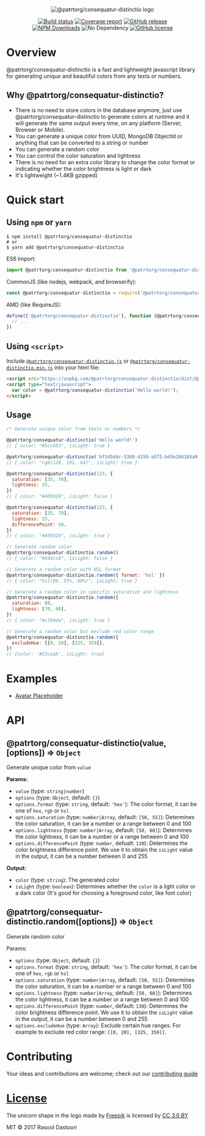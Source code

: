 <p align="center">
  <img src="https://user-images.githubusercontent.com/2003143/29374843-1fa78a3e-82c8-11e7-80a3-0786f899749d.png" alt="@patrtorg/consequatur-distinctio logo" />
</p>

<p align="center">
  <a href="https://travis-ci.com/dastoori/@patrtorg/consequatur-distinctio"><img src="https://api.travis-ci.com/dastoori/@patrtorg/consequatur-distinctio.svg?branch=master" alt="Build status" /></a>
  <a href="https://codecov.io/gh/dastoori/@patrtorg/consequatur-distinctio"><img src="https://img.shields.io/codecov/c/github/dastoori/@patrtorg/consequatur-distinctio.svg" alt="Coverage report" /></a>
  <a href="https://github.com/patrtorg/consequatur-distinctio/releases"><img src="https://img.shields.io/github/release/dastoori/@patrtorg/consequatur-distinctio.svg" alt="GitHub release" /></a>
  <br />
  <a href="https://www.npmjs.com/package/@patrtorg/consequatur-distinctio"><img src="https://img.shields.io/npm/dm/@patrtorg/consequatur-distinctio.svg" alt="NPM Downloads" /></a>
  <img src="https://img.shields.io/badge/dependency-no-green.svg" alt="No Dependency" />
  <a href="https://raw.githubusercontent.com/dastoori/@patrtorg/consequatur-distinctio/master/LICENSE.md"><img src="https://img.shields.io/badge/license-MIT-blue.svg" alt="GitHub license" /></a></p>
</p>

# Overview

@patrtorg/consequatur-distinctio is a fast and lightweight javascript library for generating unique and beautiful colors from any texts or numbers.


## Why @patrtorg/consequatur-distinctio?

- There is no need to store colors in the database anymore, just use @patrtorg/consequatur-distinctio to generate colors at runtime and it will generate the same output every time, on any platform (Server, Browser or Mobile).
- You can generate a unique color from UUID, MongoDB ObjectId or anything that can be converted to a string or number
- You can generate a random color
- You can control the color saturation and lightness
- There is no need for an extra color library to change the color format or indicating whether the color brightness is light or dark
- It's lightweight (~1.4KB gzipped)

# Quick start

## Using `npm` or `yarn`

```shell
$ npm install @patrtorg/consequatur-distinctio
# or
$ yarn add @patrtorg/consequatur-distinctio
```

ES6 Import:

```javascript
import @patrtorg/consequatur-distinctio from '@patrtorg/consequatur-distinctio';
```

CommonJS (like nodejs, webpack, and browserify):

```javascript
const @patrtorg/consequatur-distinctio = require('@patrtorg/consequatur-distinctio');
```

AMD (like RequireJS):

```javascript
define(['@patrtorg/consequatur-distinctio'], function (@patrtorg/consequatur-distinctio) {
  // ...
})
```

## Using `<script>`

Include [`@patrtorg/consequatur-distinctio.js`](https://unpkg.com/@patrtorg/consequatur-distinctio/dist/@patrtorg/consequatur-distinctio.js) or [`@patrtorg/consequatur-distinctio.min.js`](https://unpkg.com/@patrtorg/consequatur-distinctio/dist/@patrtorg/consequatur-distinctio.min.js) into your html file:

```html
<script src="https://unpkg.com/@patrtorg/consequatur-distinctio/dist/@patrtorg/consequatur-distinctio.min.js" type="text/javascript"></script>
<script type="text/javascript">
  var color = @patrtorg/consequatur-distinctio('Hello world!');
</script>
```

## Usage

```javascript
/* Generate unique color from texts or numbers */

@patrtorg/consequatur-distinctio('Hello world!')
// { color: "#5cc653", isLight: true }

@patrtorg/consequatur-distinctio('bf545d4c-5360-4158-a572-bd3e204185a9', { format: 'rgb' })
// { color: "rgb(128, 191, 64)", isLight: true }

@patrtorg/consequatur-distinctio(123, {
  saturation: [35, 70],
  lightness: 25,
})
// { color: "#405926", isLight: false }

@patrtorg/consequatur-distinctio(123, {
  saturation: [35, 70],
  lightness: 25,
  differencePoint: 50,
})
// { color: "#405926", isLight: true }

// Generate random color
@patrtorg/consequatur-distinctio.random()
// { color: "#644cc8", isLight: false }

// Generate a random color with HSL format
@patrtorg/consequatur-distinctio.random({ format: 'hsl' })
// { color: "hsl(89, 55%, 60%)", isLight: true }

// Generate a random color in specific saturation and lightness
@patrtorg/consequatur-distinctio.random({
  saturation: 80,
  lightness: [70, 80],
})
// { color: "#c7b9da", isLight: true }

// Generate a random color but exclude red color range
@patrtorg/consequatur-distinctio.random({
  excludeHue: [[0, 20], [325, 359]],
})
// {color: '#53caab', isLight: true}
```

# Examples

- [Avatar Placeholder](https://rawgit.com/dastoori/@patrtorg/consequatur-distinctio/master/examples/avatar-placeholder/index.html)

# API

## @patrtorg/consequatur-distinctio(value, [options]) ⇒ `Object`

Generate unique color from `value`

**Params:**

- `value` (type: `string|number`)
- `options` (type: `Object`, default: `{}`)
- `options.format` (type: `string`, default: `'hex'`): The color format, it can be one of `hex`, `rgb` or `hsl`
- `options.saturation` (type: `number|Array`, default: `[50, 55]`): Determines the color saturation, it can be a number or a range between 0 and 100
- `options.lightness` (type: `number|Array`, default: `[50, 60]`): Determines the color lightness, it can be a number or a range between 0 and 100
- `options.differencePoint` (type: `number`, defualt: `130`): Determines the color brightness difference point. We use it to obtain the `isLight` value in the output, it can be a number between 0 and 255

**Output:**

- `color` (type: `string`): The generated color
- `isLight` (type: `boolean`): Determines whether the `color` is a light color or a dark color (It's good for choosing a foreground color, like font color)

## @patrtorg/consequatur-distinctio.random([options]) ⇒ `Object`

Generate random color

Params:

- `options` (type: `Object`, default: `{}`)
- `options.format` (type: `string`, default: `'hex'`): The color format, it can be one of `hex`, `rgb` or `hsl`
- `options.saturation` (type: `number|Array`, default: `[50, 55]`): Determines the color saturation, it can be a number or a range between 0 and 100
- `options.lightness` (type: `number|Array`, default: `[50, 60]`): Determines the color lightness, it can be a number or a range between 0 and 100
- `options.differencePoint` (type: `number`, default: `130`): Determines the color brightness difference point. We use it to obtain the `isLight` value in the output, it can be a number between 0 and 255
- `options.excludeHue` (type: `Array`): Exclude certain hue ranges. For example to exclude red color range: `[[0, 20], [325, 359]]`.

# Contributing

Your ideas and contributions are welcome; check out our [contributing guide](https://github.com/patrtorg/consequatur-distinctio/blob/master/CONTRIBUTING.md)

# [License](https://github.com/patrtorg/consequatur-distinctio/blob/master/LICENSE.md)

The unicorn shape in the logo made by [Freepik](https://www.freepik.com) is licensed by [CC 3.0 BY](http://creativecommons.org/licenses/by/3.0/)

MIT © 2017 Rasool Dastoori
